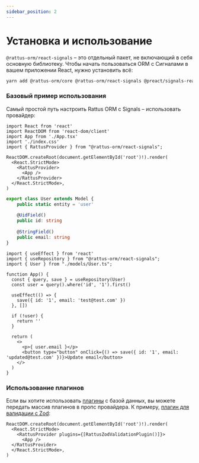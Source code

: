 ```yaml
---
sidebar_position: 2
---
```


# Установка и использование

`@rattus-orm/react-signals` – это отдельный пакет, не включающий в себя основную библиотеку. Чтобы начать
пользоваться ORM с Сигналами в вашем приложении React, нужно установить всё:
```bash
yarn add @rattus-orm/core @rattus-orm/react-signals @preact/signals-react
```

### Базовый пример использования
Самый простой путь настроить Rattus ORM с Signals – использовать провайдер:

```tsx title="main.tsx"
import React from 'react'
import ReactDOM from 'react-dom/client'
import App from './App.tsx'
import './index.css'
import { RattusProvider } from "@rattus-orm/react-signals";

ReactDOM.createRoot(document.getElementById('root')!).render(
  <React.StrictMode>
    <RattusProvider>
      <App />
    </RattusProvider>
  </React.StrictMode>,
)
```

```typescript title="models/User.ts"
export class User extends Model {
    public static entity = 'user'
    
    @UidField()
    public id: string
    
    @StringField()
    public email: string
}
```

```tsx title="App.tsx"
import { useEffect } from 'react'
import { useRepository } from "@rattus-orm/react-signals";
import { User } from "./models/User.ts";

function App() {
  const { query, save } = useRepository(User)
  const user = query().where('id', '1').first()

  useEffect(() => {
    save({ id: '1', email: 'test@test.com' })
  }, [])

  if (!user) {
    return ''
  }

  return (
    <>
      <p>{ user.email }</p>
      <button type="button" onClick={() => save({ id: '1', email: 'updated@test.com' })}>Update email</button>
    </>
  )
}
```

### Использование плагинов

Если вы хотите использовать [плагины](/docs/docs-core/plugins) с базой
данных, вы можете передать массив плагинов в пропс провайдера. К примеру, [плагин для валидации с Zod](/docs/category/zod-validate):
```tsx
ReactDOM.createRoot(document.getElementById('root')!).render(
  <React.StrictMode>
    <RattusProvider plugins={[RattusZodValidationPlugin()]}>
      <App />
  </RattusProvider>
  </React.StrictMode>,
)
```
